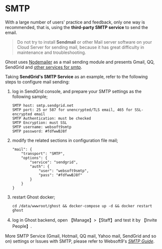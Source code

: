# SMTP

With a large number of users' practice and feedback, only one way is recommended, that is, using the **third-party SMTP service** to send the email.

> Do not try to install **Sendmail** or other Mail server software on your Cloud Server for sending mail, because it has great difficulty in maintenance and troubleshooting.

Ghost uses [Nodemailer](https://github.com/nodemailer) as a mail sending module and presents Gmail, QQ, SendGrid and [other services for smtp](https://github.com/nodemailer/nodemailer/tree/0.7/#well-known-services-for-smtp).

Taking **SendGrid's SMTP Service** as an example, refer to the following steps to configure mail sending:

1. log in SendGrid console, and prepare your SMTP settings as the following sample;
   ```
   SMTP host: smtp.sendgrid.net
   SMTP port: 25 or 587 for unencrypted/TLS email, 465 for SSL-encrypted email
   SMTP Authentication: must be checked
   SMTP Encryption: must SSL
   SMTP username: websoft9smtp
   SMTP password: #fdfwwBJ8f    
   ```
2. modify the related sections in configuration file mail;
   ```
   "mail": {
       "transport": "SMTP",
       "options": {
           "service": "sendgrid",
           "auth": {
               "user": "websoft9smtp",
               "pass": "#fdfwwBJ8f"
           }
       }
   }
   ```
3. restart Ghost docker;
   ```
   cd /data/wwwroot/ghost && docker-compose up -d && docker restart ghost
   ```
4. log in Ghost backend, open 【Manage】>【Staff】and test it by 【Invite People】.

More SMTP Service (Gmail, Hotmail, QQ mail, Yahoo mail, SendGrid and so on)  settings or Issues with SMTP, please refer to Websoft9's *[SMTP Guide](https://support.websoft9.com/docs/faq/tech-smtp.html)*.
